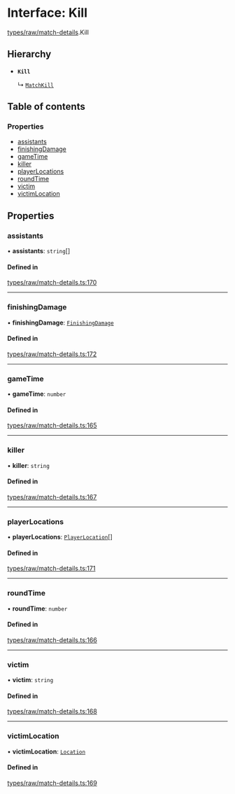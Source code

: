 # Interface: Kill

[types/raw/match-details](../modules/types_raw_match_details.md).Kill

## Hierarchy

- **`Kill`**

  ↳ [`MatchKill`](types_raw_match_details.MatchKill.md)

## Table of contents

### Properties

- [assistants](types_raw_match_details.Kill.md#assistants)
- [finishingDamage](types_raw_match_details.Kill.md#finishingdamage)
- [gameTime](types_raw_match_details.Kill.md#gametime)
- [killer](types_raw_match_details.Kill.md#killer)
- [playerLocations](types_raw_match_details.Kill.md#playerlocations)
- [roundTime](types_raw_match_details.Kill.md#roundtime)
- [victim](types_raw_match_details.Kill.md#victim)
- [victimLocation](types_raw_match_details.Kill.md#victimlocation)

## Properties

### assistants

• **assistants**: `string`[]

#### Defined in

[types/raw/match-details.ts:170](https://github.com/jameslinimk/unofficial-valorant-api/blob/fe67431/package/src/types/raw/match-details.ts#L170)

___

### finishingDamage

• **finishingDamage**: [`FinishingDamage`](types_raw_match_details.FinishingDamage.md)

#### Defined in

[types/raw/match-details.ts:172](https://github.com/jameslinimk/unofficial-valorant-api/blob/fe67431/package/src/types/raw/match-details.ts#L172)

___

### gameTime

• **gameTime**: `number`

#### Defined in

[types/raw/match-details.ts:165](https://github.com/jameslinimk/unofficial-valorant-api/blob/fe67431/package/src/types/raw/match-details.ts#L165)

___

### killer

• **killer**: `string`

#### Defined in

[types/raw/match-details.ts:167](https://github.com/jameslinimk/unofficial-valorant-api/blob/fe67431/package/src/types/raw/match-details.ts#L167)

___

### playerLocations

• **playerLocations**: [`PlayerLocation`](types_raw_match_details.PlayerLocation.md)[]

#### Defined in

[types/raw/match-details.ts:171](https://github.com/jameslinimk/unofficial-valorant-api/blob/fe67431/package/src/types/raw/match-details.ts#L171)

___

### roundTime

• **roundTime**: `number`

#### Defined in

[types/raw/match-details.ts:166](https://github.com/jameslinimk/unofficial-valorant-api/blob/fe67431/package/src/types/raw/match-details.ts#L166)

___

### victim

• **victim**: `string`

#### Defined in

[types/raw/match-details.ts:168](https://github.com/jameslinimk/unofficial-valorant-api/blob/fe67431/package/src/types/raw/match-details.ts#L168)

___

### victimLocation

• **victimLocation**: [`Location`](types_raw_match_details.Location.md)

#### Defined in

[types/raw/match-details.ts:169](https://github.com/jameslinimk/unofficial-valorant-api/blob/fe67431/package/src/types/raw/match-details.ts#L169)
